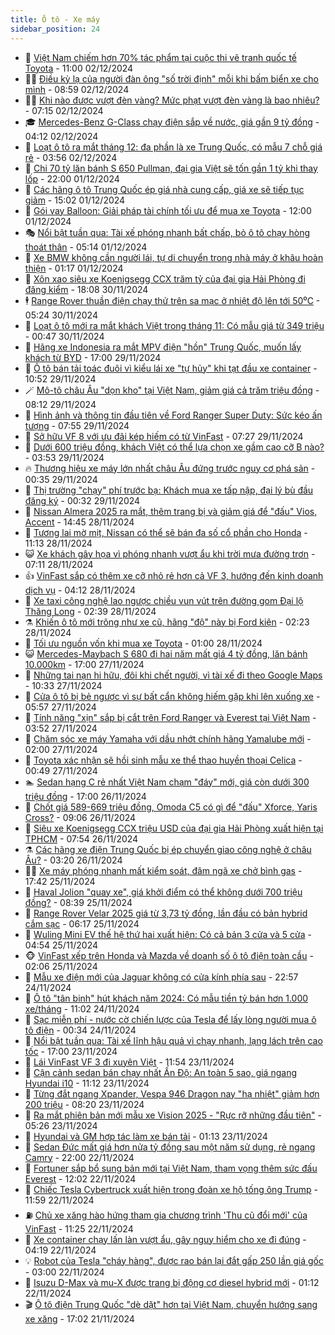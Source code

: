 ```yaml
---
title: Ô tô - Xe máy
sidebar_position: 24
---
```


<!-- dantri-o-to-xe-may:START -->
- 🤡 [Việt Nam chiếm hơn 70% tác phẩm tại cuộc thi vẽ tranh quốc tế Toyota](https://dantri.com.vn/o-to-xe-may/viet-nam-chiem-hon-70-tac-pham-tai-cuoc-thi-ve-tranh-quoc-te-toyota-20241202121512373.htm) - 11:00 02/12/2024
- 🧑‍💻 [Điều kỳ lạ  của người đàn ông &quot;số trời định&quot; mỗi khi bấm biển xe cho mình](https://dantri.com.vn/o-to-xe-may/dieu-ky-la-cua-nguoi-dan-ong-so-troi-dinh-moi-khi-bam-bien-xe-cho-minh-20241202152151415.htm) - 08:59 02/12/2024
- 🧑‍💻 [Khi nào được vượt đèn vàng? Mức phạt vượt đèn vàng là bao nhiêu?](https://dantri.com.vn/o-to-xe-may/khi-nao-duoc-vuot-den-vang-muc-phat-vuot-den-vang-la-bao-nhieu-20241202104423043.htm) - 07:15 02/12/2024
- 🎓 [Mercedes-Benz G-Class chạy điện sắp về nước, giá gần 9 tỷ đồng](https://dantri.com.vn/o-to-xe-may/mercedes-benz-g-class-chay-dien-sap-ve-nuoc-gia-gan-9-ty-dong-20241202101225571.htm) - 04:12 02/12/2024
- 🌊 [Loạt ô tô ra mắt tháng 12: đa phần là xe Trung Quốc, có mẫu 7 chỗ giá rẻ](https://dantri.com.vn/o-to-xe-may/loat-o-to-ra-mat-thang-12-da-phan-la-xe-trung-quoc-co-mau-7-cho-gia-re-20241202093819726.htm) - 03:56 02/12/2024
- 🥷 [Chi 70 tỷ lăn bánh S 650 Pullman, đại gia Việt sẽ tốn gần 1 tỷ khi thay lốp](https://dantri.com.vn/o-to-xe-may/chi-70-ty-lan-banh-s-650-pullman-dai-gia-viet-se-ton-gan-1-ty-khi-thay-lop-20241201215344155.htm) - 22:00 01/12/2024
- 🤩 [Các hãng ô tô Trung Quốc ép giá nhà cung cấp, giá xe sẽ tiếp tục giảm](https://dantri.com.vn/o-to-xe-may/cac-hang-o-to-trung-quoc-ep-gia-nha-cung-cap-gia-xe-se-tiep-tuc-giam-20241201172007579.htm) - 15:02 01/12/2024
- 🫶 [Gói vay Balloon: Giải pháp tài chính tối ưu để mua xe Toyota](https://dantri.com.vn/o-to-xe-may/goi-vay-balloon-giai-phap-tai-chinh-toi-uu-de-mua-xe-toyota-20241127172205180.htm) - 12:00 01/12/2024
- 🎭 [Nổi bật tuần qua: Tài xế phóng nhanh bất chấp, bỏ ô tô chạy hòng thoát thân](https://dantri.com.vn/o-to-xe-may/noi-bat-tuan-qua-tai-xe-phong-nhanh-bat-chap-bo-o-to-chay-hong-thoat-than-20241201111639130.htm) - 05:14 01/12/2024
- 🌁 [Xe BMW không cần người lái, tự di chuyển trong nhà máy ở khâu hoàn thiện](https://dantri.com.vn/o-to-xe-may/xe-bmw-khong-can-nguoi-lai-tu-di-chuyen-trong-nha-may-o-khau-hoan-thien-20241201011249114.htm) - 01:17 01/12/2024
- 🦩 [Xôn xao siêu xe Koenigsegg CCX trăm tỷ của đại gia Hải Phòng đi đăng kiểm](https://dantri.com.vn/o-to-xe-may/xon-xao-sieu-xe-koenigsegg-ccx-tram-ty-cua-dai-gia-hai-phong-di-dang-kiem-20241201010510081.htm) - 18:08 30/11/2024
- 🕴 [Range Rover thuần điện chạy thử trên sa mạc ở nhiệt độ lên tới 50⁰C](https://dantri.com.vn/o-to-xe-may/range-rover-thuan-dien-chay-thu-tren-sa-mac-o-nhiet-do-len-toi-50c-20241130120653390.htm) - 05:24 30/11/2024
- 🎡 [Loạt ô tô mới ra mắt khách Việt trong tháng 11: Có mẫu giá từ 349 triệu](https://dantri.com.vn/o-to-xe-may/loat-o-to-moi-ra-mat-khach-viet-trong-thang-11-co-mau-gia-tu-349-trieu-20241130004104175.htm) - 00:47 30/11/2024
- 📝 [Hãng xe Indonesia ra mắt MPV điện &quot;hồn&quot; Trung Quốc, muốn lấy khách từ BYD](https://dantri.com.vn/o-to-xe-may/hang-xe-indonesia-ra-mat-mpv-dien-hon-trung-quoc-muon-lay-khach-tu-byd-20241129225025359.htm) - 17:00 29/11/2024
- 🧐 [Ô tô bán tải toác đuôi vì kiểu lái xe &quot;tự hủy&quot; khi tạt đầu xe container](https://dantri.com.vn/o-to-xe-may/o-to-ban-tai-toac-duoi-vi-kieu-lai-xe-tu-huy-khi-tat-dau-xe-container-20241129110415128.htm) - 10:52 29/11/2024
- 🪄 [Mô-tô châu Âu &quot;dọn kho&quot; tại Việt Nam, giảm giá cả trăm triệu đồng](https://dantri.com.vn/o-to-xe-may/mo-to-chau-au-don-kho-tai-viet-nam-giam-gia-ca-tram-trieu-dong-20241129113218449.htm) - 08:12 29/11/2024
- 🧰 [Hình ảnh và thông tin đầu tiên về Ford Ranger Super Duty: Sức kéo ấn tượng](https://dantri.com.vn/o-to-xe-may/hinh-anh-va-thong-tin-dau-tien-ve-ford-ranger-super-duty-suc-keo-an-tuong-20241129095808553.htm) - 07:55 29/11/2024
- 🚀 [Sở hữu VF 8 với ưu đãi kép hiếm có từ VinFast](https://dantri.com.vn/o-to-xe-may/so-huu-vf-8-voi-uu-dai-kep-hiem-co-tu-vinfast-20241129142656823.htm) - 07:27 29/11/2024
- 💪 [Dưới 600 triệu đồng, khách Việt có thể lựa chọn xe gầm cao cỡ B nào?](https://dantri.com.vn/o-to-xe-may/duoi-600-trieu-dong-khach-viet-co-the-lua-chon-xe-gam-cao-co-b-nao-20241128103140789.htm) - 03:53 29/11/2024
- 🔥 [Thương hiệu xe máy lớn nhất châu Âu đứng trước nguy cơ phá sản](https://dantri.com.vn/o-to-xe-may/thuong-hieu-xe-may-lon-nhat-chau-au-dung-truoc-nguy-co-pha-san-20241128233730424.htm) - 00:35 29/11/2024
- 🐲 [Thị trường &quot;chạy&quot; phí trước bạ: Khách mua xe tấp nập, đại lý bù đầu đăng ký](https://dantri.com.vn/o-to-xe-may/thi-truong-chay-phi-truoc-ba-khach-mua-xe-tap-nap-dai-ly-bu-dau-dang-ky-20241128203725572.htm) - 00:32 29/11/2024
- 🌋 [Nissan Almera 2025 ra mắt, thêm trang bị và giảm giá để &quot;đấu&quot; Vios, Accent](https://dantri.com.vn/o-to-xe-may/nissan-almera-2025-ra-mat-them-trang-bi-va-giam-gia-de-dau-vios-accent-20241128213656094.htm) - 14:45 28/11/2024
- 🤩 [Tương lai mờ mịt, Nissan có thể sẽ bán đa số cổ phần cho Honda](https://dantri.com.vn/o-to-xe-may/tuong-lai-mo-mit-nissan-co-the-se-ban-da-so-co-phan-cho-honda-20241128144903172.htm) - 11:13 28/11/2024
- 😺 [Xe khách gây họa vì phóng nhanh vượt ẩu khi trời mưa đường trơn](https://dantri.com.vn/o-to-xe-may/xe-khach-gay-hoa-vi-phong-nhanh-vuot-au-khi-troi-mua-duong-tron-20241128124926345.htm) - 07:11 28/11/2024
- 👍 [VinFast sắp có thêm xe cỡ nhỏ rẻ hơn cả VF 3, hướng đến kinh doanh dịch vụ](https://dantri.com.vn/o-to-xe-may/vinfast-sap-co-them-xe-co-nho-re-hon-ca-vf-3-huong-den-kinh-doanh-dich-vu-20241128110716228.htm) - 04:12 28/11/2024
- 🎃 [Xe taxi công nghệ lao ngược chiều vun vút trên đường gom Đại lộ Thăng Long](https://dantri.com.vn/o-to-xe-may/xe-taxi-cong-nghe-lao-nguoc-chieu-vun-vut-tren-duong-gom-dai-lo-thang-long-20241128014834560.htm) - 02:39 28/11/2024
- ⚗️ [Khiến ô tô mới trông như xe cũ, hãng &quot;độ&quot; này bị Ford kiện](https://dantri.com.vn/o-to-xe-may/khien-o-to-moi-trong-nhu-xe-cu-hang-do-nay-bi-ford-kien-20241128090721375.htm) - 02:23 28/11/2024
- 🦄 [Tối ưu nguồn vốn khi mua xe Toyota](https://dantri.com.vn/o-to-xe-may/toi-uu-nguon-von-khi-mua-xe-toyota-20241127171217097.htm) - 01:00 28/11/2024
- 😺 [Mercedes-Maybach S 680 đi hai năm mất giá 4 tỷ đồng, lăn bánh 10.000km](https://dantri.com.vn/o-to-xe-may/mercedes-maybach-s-680-di-hai-nam-mat-gia-4-ty-dong-lan-banh-10000km-20241127173216596.htm) - 17:00 27/11/2024
- 💼 [Những tai nạn hi hữu, đôi khi chết người, vì tài xế đi theo Google Maps](https://dantri.com.vn/o-to-xe-may/nhung-tai-nan-hi-huu-doi-khi-chet-nguoi-vi-tai-xe-di-theo-google-maps-20241127122412597.htm) - 10:33 27/11/2024
- 💃 [Cửa ô tô bị bẻ ngược vì sự bất cẩn không hiếm gặp khi lên xuống xe](https://dantri.com.vn/o-to-xe-may/cua-o-to-bi-be-nguoc-vi-su-bat-can-khong-hiem-gap-khi-len-xuong-xe-20241127110557583.htm) - 05:57 27/11/2024
- 🚀 [Tính năng &quot;xịn&quot; sắp bị cắt trên Ford Ranger và Everest tại Việt Nam](https://dantri.com.vn/o-to-xe-may/tinh-nang-xin-sap-bi-cat-tren-ford-ranger-va-everest-tai-viet-nam-20241126234815420.htm) - 03:52 27/11/2024
- 🤩 [Chăm sóc xe máy Yamaha với dầu nhớt chính hãng Yamalube mới](https://dantri.com.vn/o-to-xe-may/cham-soc-xe-may-yamaha-voi-dau-nhot-chinh-hang-yamalube-moi-20241122191711885.htm) - 02:00 27/11/2024
- 💪 [Toyota xác nhận sẽ hồi sinh mẫu xe thể thao huyền thoại Celica](https://dantri.com.vn/o-to-xe-may/toyota-xac-nhan-se-hoi-sinh-mau-xe-the-thao-huyen-thoai-celica-20241127002440862.htm) - 00:49 27/11/2024
- 🏊 [Sedan hạng C rẻ nhất Việt Nam chạm &quot;đáy&quot; mới, giá còn dưới 300 triệu đồng](https://dantri.com.vn/o-to-xe-may/sedan-hang-c-re-nhat-viet-nam-cham-day-moi-gia-con-duoi-300-trieu-dong-20241126224511320.htm) - 17:00 26/11/2024
- 💄 [Chốt giá 589-669 triệu đồng, Omoda C5 có gì để &quot;đấu&quot; Xforce, Yaris Cross?](https://dantri.com.vn/o-to-xe-may/chot-gia-589-669-trieu-dong-omoda-c5-co-gi-de-dau-xforce-yaris-cross-20241126155939238.htm) - 09:06 26/11/2024
- 👺 [Siêu xe Koenigsegg CCX triệu USD của đại gia Hải Phòng xuất hiện tại TPHCM](https://dantri.com.vn/o-to-xe-may/sieu-xe-koenigsegg-ccx-trieu-usd-cua-dai-gia-hai-phong-xuat-hien-tai-tphcm-20241126144914651.htm) - 07:54 26/11/2024
- ⚗️ [Các hãng xe điện Trung Quốc bị ép chuyển giao công nghệ ở châu Âu?](https://dantri.com.vn/o-to-xe-may/cac-hang-xe-dien-trung-quoc-bi-ep-chuyen-giao-cong-nghe-o-chau-au-20241126080910000.htm) - 03:20 26/11/2024
- 🧑‍🏫 [Xe máy phóng nhanh mất kiểm soát, đâm ngã xe chở bình gas](https://dantri.com.vn/o-to-xe-may/xe-may-phong-nhanh-mat-kiem-soat-dam-nga-xe-cho-binh-gas-20241125160341177.htm) - 17:42 25/11/2024
- 🦒 [Haval Jolion &quot;quay xe&quot;, giá khởi điểm có thể không dưới 700 triệu đồng?](https://dantri.com.vn/o-to-xe-may/haval-jolion-quay-xe-gia-khoi-diem-co-the-khong-duoi-700-trieu-dong-20241125113104616.htm) - 08:39 25/11/2024
- 🐘 [Range Rover Velar 2025 giá từ 3,73 tỷ đồng, lần đầu có bản hybrid cắm sạc](https://dantri.com.vn/o-to-xe-may/range-rover-velar-2025-gia-tu-373-ty-dong-lan-dau-co-ban-hybrid-cam-sac-20241125123451393.htm) - 06:17 25/11/2024
- 🧠 [Wuling Mini EV thế hệ thứ hai xuất hiện: Có cả bản 3 cửa và 5 cửa](https://dantri.com.vn/o-to-xe-may/wuling-mini-ev-the-he-thu-hai-xuat-hien-co-ca-ban-3-cua-va-5-cua-20241125111421431.htm) - 04:54 25/11/2024
- 🐵 [VinFast xếp trên Honda và Mazda về doanh số ô tô điện toàn cầu](https://dantri.com.vn/o-to-xe-may/vinfast-xep-tren-honda-va-mazda-ve-doanh-so-o-to-dien-toan-cau-20241125085850686.htm) - 02:06 25/11/2024
- 🤭 [Mẫu xe điện mới của Jaguar không có cửa kính phía sau](https://dantri.com.vn/o-to-xe-may/mau-xe-dien-moi-cua-jaguar-khong-co-cua-kinh-phia-sau-20241125004924326.htm) - 22:57 24/11/2024
- 🤠 [Ô tô &quot;tân binh&quot;  hút khách năm 2024: Có mẫu tiền tỷ bán hơn 1.000 xe/tháng](https://dantri.com.vn/o-to-xe-may/o-to-tan-binh-hut-khach-nam-2024-co-mau-tien-ty-ban-hon-1000-xethang-20241124154230102.htm) - 11:02 24/11/2024
- 🫶 [Sạc miễn phí - nước cờ chiến lược của Tesla để lấy lòng người mua ô tô điện](https://dantri.com.vn/o-to-xe-may/sac-mien-phi-nuoc-co-chien-luoc-cua-tesla-de-lay-long-nguoi-mua-o-to-dien-20241124004609438.htm) - 00:34 24/11/2024
- 🚀 [Nổi bật tuần qua: Tài xế lĩnh hậu quả vì chạy nhanh, lạng lách trên cao tốc](https://dantri.com.vn/o-to-xe-may/noi-bat-tuan-qua-tai-xe-linh-hau-qua-vi-chay-nhanh-lang-lach-tren-cao-toc-20241123233928144.htm) - 17:00 23/11/2024
- 🎊 [Lái VinFast VF 3 đi xuyên Việt](https://dantri.com.vn/o-to-xe-may/lai-vinfast-vf-3-di-xuyen-viet-20241123185341818.htm) - 11:54 23/11/2024
- 🦄 [Cận cảnh sedan bán chạy nhất Ấn Độ: An toàn 5 sao, giá ngang Hyundai i10](https://dantri.com.vn/o-to-xe-may/can-canh-sedan-ban-chay-nhat-an-do-an-toan-5-sao-gia-ngang-hyundai-i10-20241123180836587.htm) - 11:12 23/11/2024
- 🥷 [Từng đắt ngang Xpander, Vespa 946 Dragon nay &quot;hạ nhiệt&quot; giảm hơn 200 triệu](https://dantri.com.vn/o-to-xe-may/tung-dat-ngang-xpander-vespa-946-dragon-nay-ha-nhiet-giam-hon-200-trieu-20241123102747591.htm) - 08:20 23/11/2024
- 🦏 [Ra mắt phiên bản mới mẫu xe Vision 2025 - &quot;Rực rỡ những đầu tiên&quot;](https://dantri.com.vn/o-to-xe-may/ra-mat-phien-ban-moi-mau-xe-vision-2025-ruc-ro-nhung-dau-tien-20241123111703470.htm) - 05:26 23/11/2024
- 🤗 [Hyundai và GM hợp tác làm xe bán tải](https://dantri.com.vn/o-to-xe-may/hyundai-va-gm-hop-tac-lam-xe-ban-tai-20241123014105570.htm) - 01:13 23/11/2024
- 🐲 [Sedan Đức mất giá hơn nửa tỷ đồng sau một năm sử dụng, rẻ ngang Camry](https://dantri.com.vn/o-to-xe-may/sedan-duc-mat-gia-hon-nua-ty-dong-sau-mot-nam-su-dung-re-ngang-camry-20241122121147067.htm) - 22:00 22/11/2024
- 🤭 [Fortuner sắp bổ sung bản mới tại Việt Nam, tham vọng thêm sức đấu Everest](https://dantri.com.vn/o-to-xe-may/fortuner-sap-bo-sung-ban-moi-tai-viet-nam-tham-vong-them-suc-dau-everest-20241122132110227.htm) - 12:02 22/11/2024
- 🐻 [Chiếc Tesla Cybertruck xuất hiện trong đoàn xe hộ tống ông Trump](https://dantri.com.vn/o-to-xe-may/chiec-tesla-cybertruck-xuat-hien-trong-doan-xe-ho-tong-ong-trump-20241122163044685.htm) - 11:59 22/11/2024
- ⛽️ [Chủ xe xăng hào hứng tham gia chương trình &#39;Thu cũ đổi mới&#39; của VinFast](https://dantri.com.vn/o-to-xe-may/chu-xe-xang-hao-hung-tham-gia-chuong-trinh-thu-cu-doi-moi-cua-vinfast-20241122182516893.htm) - 11:25 22/11/2024
- 🫣 [Xe container chạy lấn làn vượt ẩu, gây nguy hiểm cho xe đi đúng](https://dantri.com.vn/o-to-xe-may/xe-container-chay-lan-lan-vuot-au-gay-nguy-hiem-cho-xe-di-dung-20241122110848009.htm) - 04:19 22/11/2024
- 💡 [Robot của Tesla &quot;cháy hàng&quot;, được rao bán lại đắt gấp 250 lần giá gốc](https://dantri.com.vn/o-to-xe-may/robot-cua-tesla-chay-hang-duoc-rao-ban-lai-dat-gap-250-lan-gia-goc-20241122082724589.htm) - 03:00 22/11/2024
- 💪 [Isuzu D-Max và mu-X được trang bị động cơ diesel hybrid mới](https://dantri.com.vn/o-to-xe-may/isuzu-d-max-va-mu-x-duoc-trang-bi-dong-co-diesel-hybrid-moi-20241122003308190.htm) - 01:12 22/11/2024
- 🎬 [Ô tô điện Trung Quốc &quot;dè dặt&quot; hơn tại Việt Nam, chuyển hướng sang xe xăng](https://dantri.com.vn/o-to-xe-may/o-to-dien-trung-quoc-de-dat-hon-tai-viet-nam-chuyen-huong-sang-xe-xang-20241121125438724.htm) - 17:02 21/11/2024<!-- dantri-o-to-xe-may:END -->
